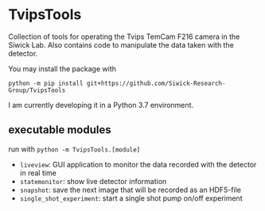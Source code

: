 # TvipsTools
Collection of tools for operating the Tvips TemCam F216 camera in the Siwick Lab. Also contains code to manipulate the data taken with the detector.

You may install the package with
```
python -m pip install git+https://github.com/Siwick-Research-Group/TvipsTools
```
I am currently developing it in a Python 3.7 environment.

## executable modules
run with `python -m TvipsTools.[module]`

* `liveview`: GUI application to monitor the data recorded with the detector in real time
* `statemonitor`: show live detector information
* `snapshot`: save the next image that will be recorded as an HDF5-file
* `single_shot_experiment`: start a single shot pump on/off experiment
